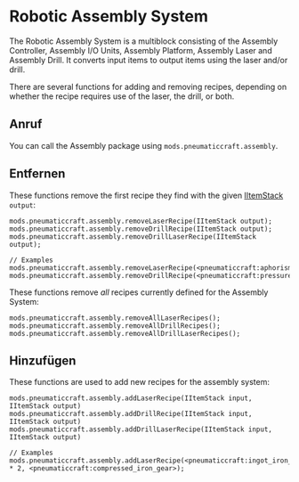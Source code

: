 # Robotic Assembly System

The Robotic Assembly System is a multiblock consisting of the Assembly Controller, Assembly I/O Units, Assembly Platform, Assembly Laser and Assembly Drill. It converts input items to output items using the laser and/or drill.

There are several functions for adding and removing recipes, depending on whether the recipe requires use of the laser, the drill, or both.

## Anruf

You can call the Assembly package using `mods.pneumaticcraft.assembly`.

## Entfernen

These functions remove the first recipe they find with the given [IItemStack](/Vanilla/Items/IItemStack/) `output`:

```zenscript
mods.pneumaticcraft.assembly.removeLaserRecipe(IItemStack output);
mods.pneumaticcraft.assembly.removeDrillRecipe(IItemStack output);
mods.pneumaticcraft.assembly.removeDrillLaserRecipe(IItemStack output);

// Examples
mods.pneumaticcraft.assembly.removeLaserRecipe(<pneumaticcraft:aphorism_tile>);
mods.pneumaticcraft.assembly.removeDrillRecipe(<pneumaticcraft:pressure_chamber_valve>);
```

These functions remove *all* recipes currently defined for the Assembly System:

```zenscript
mods.pneumaticcraft.assembly.removeAllLaserRecipes();
mods.pneumaticcraft.assembly.removeAllDrillRecipes();
mods.pneumaticcraft.assembly.removeAllDrillLaserRecipes();
```

## Hinzufügen

These functions are used to add new recipes for the assembly system:

```zenscript
mods.pneumaticcraft.assembly.addLaserRecipe(IItemStack input, IItemStack output)
mods.pneumaticcraft.assembly.addDrillRecipe(IItemStack input, IItemStack output)
mods.pneumaticcraft.assembly.addDrillLaserRecipe(IItemStack input, IItemStack output)

// Examples
mods.pneumaticcraft.assembly.addLaserRecipe(<pneumaticcraft:ingot_iron_compressed> * 2, <pneumaticcraft:compressed_iron_gear>);
```
